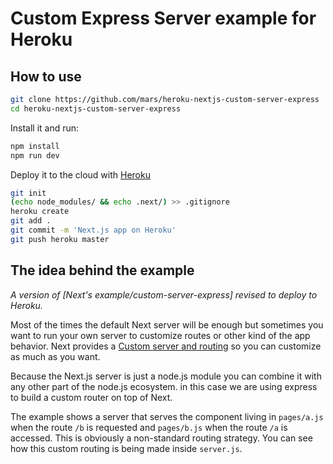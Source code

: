 
# Custom Express Server example for Heroku

## How to use

```bash
git clone https://github.com/mars/heroku-nextjs-custom-server-express
cd heroku-nextjs-custom-server-express
```

Install it and run:

```bash
npm install
npm run dev
```

Deploy it to the cloud with [Heroku](https://www.heroku.com)

```bash
git init
(echo node_modules/ && echo .next/) >> .gitignore
heroku create
git add .
git commit -m 'Next.js app on Heroku'
git push heroku master
```

## The idea behind the example

*A version of [Next's example/custom-server-express] revised to deploy to Heroku.*

Most of the times the default Next server will be enough but sometimes you want to run your own server to customize routes or other kind of the app behavior. Next provides a [Custom server and routing](https://github.com/zeit/next.js#custom-server-and-routing) so you can customize as much as you want.

Because the Next.js server is just a node.js module you can combine it with any other part of the node.js ecosystem. in this case we are using express to build a custom router on top of Next.

The example shows a server that serves the component living in `pages/a.js` when the route `/b` is requested and `pages/b.js` when the route `/a` is accessed. This is obviously a non-standard routing strategy. You can see how this custom routing is being made inside `server.js`.

